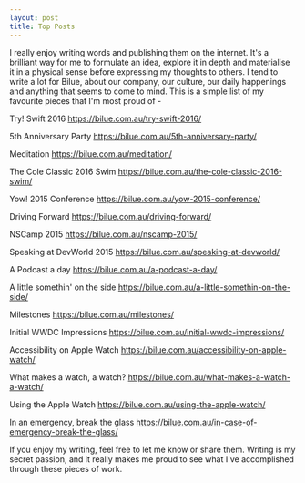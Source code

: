 ```yaml
---
layout: post
title: Top Posts
---
```


I really enjoy writing words and publishing them on the internet. It's a brilliant way for me to formulate an idea, explore it in depth and materialise it in a physical sense before expressing my thoughts to others. I tend to write a lot for Bilue, about our company, our culture, our daily happenings and anything that seems to come to mind. This is a simple list of my favourite pieces that I'm most proud of -

Try! Swift 2016
https://bilue.com.au/try-swift-2016/

5th Anniversary Party
https://bilue.com.au/5th-anniversary-party/

Meditation
https://bilue.com.au/meditation/

The Cole Classic 2016 Swim
https://bilue.com.au/the-cole-classic-2016-swim/

Yow! 2015 Conference
https://bilue.com.au/yow-2015-conference/

Driving Forward
https://bilue.com.au/driving-forward/

NSCamp 2015
https://bilue.com.au/nscamp-2015/

Speaking at DevWorld 2015
https://bilue.com.au/speaking-at-devworld/

A Podcast a day
https://bilue.com.au/a-podcast-a-day/

A little somethin' on the side
https://bilue.com.au/a-little-somethin-on-the-side/

Milestones
https://bilue.com.au/milestones/

Initial WWDC Impressions
https://bilue.com.au/initial-wwdc-impressions/

Accessibility on Apple Watch
https://bilue.com.au/accessibility-on-apple-watch/

What makes a watch, a watch?
https://bilue.com.au/what-makes-a-watch-a-watch/

Using the Apple Watch
https://bilue.com.au/using-the-apple-watch/

In an emergency, break the glass
https://bilue.com.au/in-case-of-emergency-break-the-glass/

If you enjoy my writing, feel free to let me know or share them. Writing is my secret passion, and it really makes me proud to see what I've accomplished through these pieces of work.
